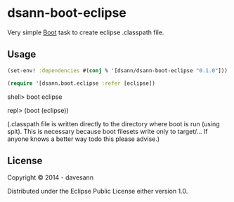 # dsann-boot-eclipse

Very simple [Boot](https://github.com/boot-clj/boot) task to create eclipse .classpath file.

## Usage

```clojure
(set-env! :dependencies #(conj % '[dsann/dsann-boot-eclipse "0.1.0"]))

(require '[dsann.boot.eclipse :refer [eclipse])
```

shell> boot eclipse

repl> (boot (eclipse))

(.classpath file is written directly to the directory where boot is run (using spit). This is necessary because boot filesets write only to target/... If anyone knows a better way todo this please advise.) 

## License

Copyright © 2014 - davesann 

Distributed under the Eclipse Public License either version 1.0.
